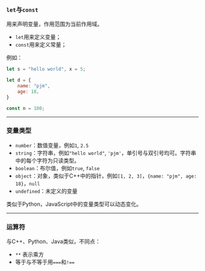 ### `let`与`const`
用来声明变量，作用范围为当前作用域。

- `let`用来定义变量；
- `const`用来定义常量；

例如：

```js
let s = "hello world", x = 5;

let d = {
    name: "pjm",
    age: 18,
}

const n = 100;
```

---

### 变量类型
- `number`：数值变量，例如`1`, `2.5`
- `string`：字符串，例如`"hello world"`, `'pjm'`，单引号与双引号均可。字符串中的每个字符为只读类型。
- `boolean`：布尔值，例如`true`, `false`
- `object`：对象，类似于C++中的指针，例如`[1, 2, 3]`，`{name: "pjm", age: 18}`，`null`
- `undefined`：未定义的变量

类似于Python，JavaScript中的变量类型可以动态变化。

---

### 运算符
与C++、Python、Java类似，不同点：

- `**` 表示乘方
- 等于与不等于用`===`和`!==`
